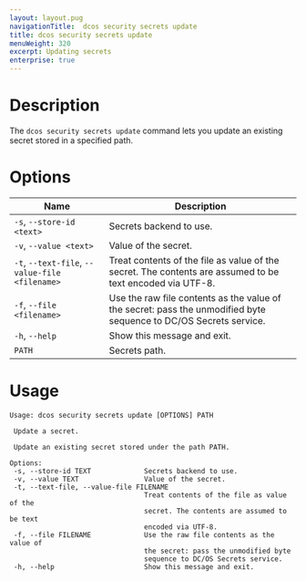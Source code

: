 ```yaml
---
layout: layout.pug
navigationTitle:  dcos security secrets update
title: dcos security secrets update
menuWeight: 320
excerpt: Updating secrets
enterprise: true
---
```


# Description
 
The `dcos security secrets update` command lets you update an existing secret stored in a specified path.

# Options

| Name |  Description |
|------------------|----------------------|
|`-s`, `--store-id <text>` | Secrets backend to use.|
|`-v`, `--value <text>`       |    Value of the secret.|
| `-t`, `--text-file`, `--value-file <filename>` | Treat contents of the file as value of the secret. The contents are assumed to be text encoded via UTF-8. |
|  `-f`, `--file <filename>`     |        Use the raw file contents as the value of the secret: pass the unmodified byte sequence to DC/OS Secrets service. |
|  `-h`, `--help`        |   Show this message and exit. |
| `PATH` | Secrets path. |



# Usage
 
 ```
 Usage: dcos security secrets update [OPTIONS] PATH

  Update a secret.

  Update an existing secret stored under the path PATH.

Options:
  -s, --store-id TEXT             Secrets backend to use.
  -v, --value TEXT                Value of the secret.
  -t, --text-file, --value-file FILENAME
                                  Treat contents of the file as value of the
                                  secret. The contents are assumed to be text
                                  encoded via UTF-8.
  -f, --file FILENAME             Use the raw file contents as the value of
                                  the secret: pass the unmodified byte
                                  sequence to DC/OS Secrets service.
  -h, --help                      Show this message and exit.
```
